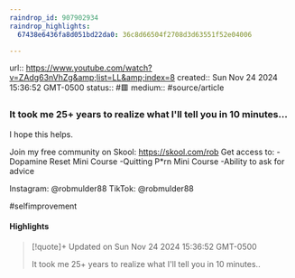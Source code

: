 ```yaml
---
raindrop_id: 907902934
raindrop_highlights:
  67438e6436fa8d051bd22da0: 36c8d66504f2708d3d63551f52e04006

---
```


url:: https://www.youtube.com/watch?v=ZAdg63nVhZg&amp;list=LL&amp;index=8
created:: Sun Nov 24 2024 15:36:52 GMT-0500
status:: #🟥
medium:: #source/article


### It took me 25+ years to realize what I&#39;ll tell you in 10 minutes...

I hope this helps.

Join my free community on Skool:
https://skool.com/rob
Get access to:
-Dopamine Reset Mini Course
-Quitting P*rn Mini Course
-Ability to ask for advice

Instagram: @robmulder88
TikTok: @robmulder88

#selfimprovement

#### Highlights

> [!quote]+ Updated on Sun Nov 24 2024 15:36:52 GMT-0500
>
> It took me 25+ years to realize what I&#39;ll tell you in 10 minutes..

